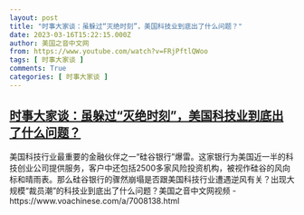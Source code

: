 ```yaml
---
layout: post
title: "时事大家谈：虽躲过“灭绝时刻”，美国科技业到底出了什么问题？"
date: 2023-03-16T15:22:15.000Z
author: 美国之音中文网
from: https://www.youtube.com/watch?v=FRjPftlQWoo
tags: [ 时事大家谈 ]
comments: True
categories: [ 时事大家谈 ]
---
```

<!--1678980135000-->
[时事大家谈：虽躲过“灭绝时刻”，美国科技业到底出了什么问题？](https://www.youtube.com/watch?v=FRjPftlQWoo)
------

<div>
美国科技行业最重要的金融伙伴之一“硅谷银行”爆雷。这家银行为美国近一半的科技创业公司提供服务，客户中还包括2500多家风险投资机构，被视作硅谷的风向标和晴雨表。那么硅谷银行的骤然崩塌是否跟美国科技行业遭遇逆风有关？出现大规模“裁员潮”的科技业到底出了什么问题？美国之音中文网视频 - https://www.voachinese.com/a/7008138.html
</div>

